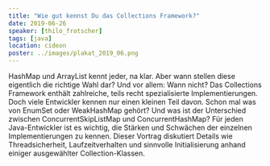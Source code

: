 ```yaml
---
title: "Wie gut kennst Du das Collections Framework?"
date: 2019-06-26
speaker: [thilo_frotscher]
tags: [java]
location: cideon
poster: ../images/plakat_2019_06.png
---
```


HashMap und ArrayList kennt jeder, na klar. Aber wann stellen diese eigentlich die richtige Wahl dar? Und vor allem:
Wann nicht? Das Collections Framework enthält zahlreiche, teils recht spezialisierte Implementierungen. Doch viele
Entwickler kennen nur einen kleinen Teil davon. Schon mal was von EnumSet oder WeakHashMap gehört? Und was ist der
Unterschied zwischen ConcurrentSkipListMap und ConcurrentHashMap? Für jeden Java-Entwickler ist es wichtig, die Stärken
und Schwächen der einzelnen Implementierungen zu kennen. Dieser Vortrag diskutiert Details wie Threadsicherheit,
Laufzeitverhalten und sinnvolle Initialisierung anhand einiger ausgewählter Collection-Klassen.
